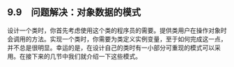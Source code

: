    

## 9.9　问题解决：对象数据的模式

设计一个类时，你首先考虑使用这个类的程序员的需要。提供类用户在操作对象时会调用的方法。实现一个类时，你需要为类定义实例变量，至于如何完成这一点，并不总是很明显。幸运的是，在设计自己的类时有一小部分可重现的模式可以采用。在接下来的几节中我们就介绍一下这些模式。